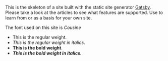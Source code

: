 This is the skeleton of a site built with the static site generator
[Gatsby](https://www.gatsbyjs.org/). Please take a look at the articles to see
what features are supported. Use to learn from or as a basis for your own site.

The font used on this site is _Cousine_

* This is the regular weight.
* _This is the regular weight in italics_.
* **This is the bold weight**.
* **_This is the bold weight in italics._**
